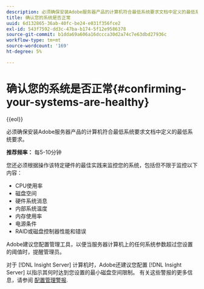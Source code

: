 ```yaml
---
description: 必须确保安装Adobe服务器产品的计算机符合最低系统要求文档中定义的最低系统要求。
title: 确认您的系统是否正常
uuid: 6d132865-36ab-40fc-be24-e031f356fce2
exl-id: 543f7592-dd3c-47ba-b174-5f12e9586378
source-git-commit: b1dda69a606a16dccca30d2a74c7e63dbd27936c
workflow-type: tm+mt
source-wordcount: '169'
ht-degree: 5%

---
```


# 确认您的系统是否正常{#confirming-your-systems-are-healthy}

{{eol}}

必须确保安装Adobe服务器产品的计算机符合最低系统要求文档中定义的最低系统要求。

**推荐频率：** 每5-10分钟

您还必须根据操作该特定硬件的最佳实践来监控您的系统，包括但不限于监控以下内容：

* CPU使用率
* 磁盘空间
* 硬件系统消息
* 内部系统温度
* 内存使用率
* 电源条件
* RAID或磁盘控制器性能和错误

Adobe建议您配置管理工具，以便当服务器计算机上的任何系统参数超过您设置的阈值时，提醒管理员。

对于 [!DNL Insight Server] 计算机时，Adobe还建议您配置 [!DNL Insight Server] 以指示其何时达到您设置的最小磁盘空间限制。 有关这些警报的更多信息，请参阅 [配置管理警报](../../../home/c-inst-svr/c-admin-inst-svr/t-config-adm-alrts.md#task-0858f588da4941aa9d4952f6592681aa).
